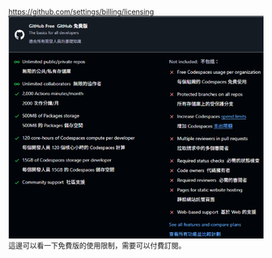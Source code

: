 https://github.com/settings/billing/licensing
![GitHub - Current plan](../images/GitHub_Current_plan.png)
這邊可以看一下免費版的使用限制，需要可以付費訂閱。
